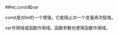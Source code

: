 ##let,const和var

const是对let的一个增强，它能阻止对一个变量再次赋值。

var作用域或函数作用域。函数参数也使用函数作用域。





























